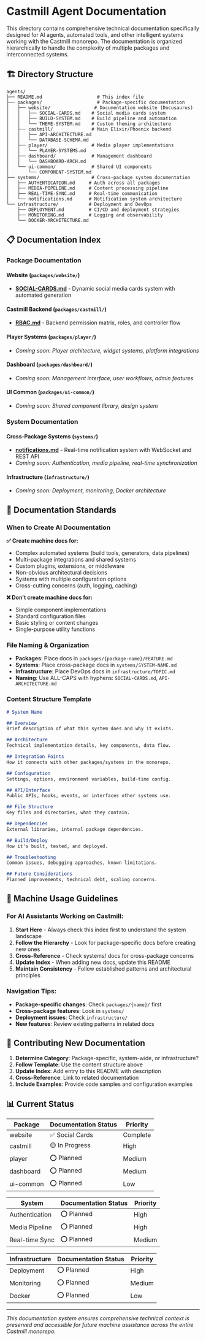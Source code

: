 # Castmill Agent Documentation

This directory contains comprehensive technical documentation specifically designed for AI agents, automated tools, and other intelligent systems working with the Castmill monorepo. The documentation is organized hierarchically to handle the complexity of multiple packages and interconnected systems.

## 🏗️ Directory Structure

```
agents/
├── README.md                    # This index file
├── packages/                    # Package-specific documentation
│   ├── website/                # Documentation website (Docusaurus)
│   │   ├── SOCIAL-CARDS.md    # Social media cards system
│   │   ├── BUILD-SYSTEM.md    # Build pipeline and automation
│   │   └── THEME-SYSTEM.md    # Custom theming architecture
│   ├── castmill/              # Main Elixir/Phoenix backend
│   │   ├── API-ARCHITECTURE.md
│   │   └── DATABASE-SCHEMA.md
│   ├── player/                # Media player implementations
│   │   └── PLAYER-SYSTEMS.md
│   ├── dashboard/             # Management dashboard
│   │   └── DASHBOARD-ARCH.md
│   └── ui-common/             # Shared UI components
│       └── COMPONENT-SYSTEM.md
├── systems/                   # Cross-package system documentation
│   ├── AUTHENTICATION.md     # Auth across all packages
│   ├── MEDIA-PIPELINE.md     # Content processing pipeline
│   ├── REAL-TIME-SYNC.md     # Real-time communication
│   └── notifications.md      # Notification system architecture
└── infrastructure/           # Deployment and DevOps
    ├── DEPLOYMENT.md         # CI/CD and deployment strategies
    ├── MONITORING.md         # Logging and observability
    └── DOCKER-ARCHITECTURE.md
```

## 📋 Documentation Index

### Package Documentation

#### Website (`packages/website/`)
- **[SOCIAL-CARDS.md](./packages/website/SOCIAL-CARDS.md)** - Dynamic social media cards system with automated generation

#### Castmill Backend (`packages/castmill/`)
- **[RBAC.md](./packages/castmill/RBAC.md)** - Backend permission matrix, roles, and controller flow

#### Player Systems (`packages/player/`)
- *Coming soon: Player architecture, widget systems, platform integrations*

#### Dashboard (`packages/dashboard/`)  
- *Coming soon: Management interface, user workflows, admin features*

#### UI Common (`packages/ui-common/`)
- *Coming soon: Shared component library, design system*

### System Documentation

#### Cross-Package Systems (`systems/`)
- **[notifications.md](./systems/notifications.md)** - Real-time notification system with WebSocket and REST API
- *Coming soon: Authentication, media pipeline, real-time synchronization*

#### Infrastructure (`infrastructure/`)
- *Coming soon: Deployment, monitoring, Docker architecture*

## 🎯 Documentation Standards

### When to Create AI Documentation

**✅ Create machine docs for:**
- Complex automated systems (build tools, generators, data pipelines)
- Multi-package integrations and shared systems  
- Custom plugins, extensions, or middleware
- Non-obvious architectural decisions
- Systems with multiple configuration options
- Cross-cutting concerns (auth, logging, caching)

**❌ Don't create machine docs for:**
- Simple component implementations
- Standard configuration files
- Basic styling or content changes
- Single-purpose utility functions

### File Naming & Organization

- **Packages**: Place docs in `packages/{package-name}/FEATURE.md`
- **Systems**: Place cross-package docs in `systems/SYSTEM-NAME.md`  
- **Infrastructure**: Place DevOps docs in `infrastructure/TOPIC.md`
- **Naming**: Use ALL-CAPS with hyphens: `SOCIAL-CARDS.md`, `API-ARCHITECTURE.md`

### Content Structure Template

```markdown
# System Name

## Overview
Brief description of what this system does and why it exists.

## Architecture  
Technical implementation details, key components, data flow.

## Integration Points
How it connects with other packages/systems in the monorepo.

## Configuration
Settings, options, environment variables, build-time config.

## API/Interface
Public APIs, hooks, events, or interfaces other systems use.

## File Structure
Key files and directories, what they contain.

## Dependencies
External libraries, internal package dependencies.

## Build/Deploy
How it's built, tested, and deployed.

## Troubleshooting
Common issues, debugging approaches, known limitations.

## Future Considerations
Planned improvements, technical debt, scaling concerns.
```

## 🤖 Machine Usage Guidelines

### For AI Assistants Working on Castmill:

1. **Start Here** - Always check this index first to understand the system landscape
2. **Follow the Hierarchy** - Look for package-specific docs before creating new ones
3. **Cross-Reference** - Check systems/ docs for cross-package concerns
4. **Update Index** - When adding new docs, update this README
5. **Maintain Consistency** - Follow established patterns and architectural principles

### Navigation Tips:

- **Package-specific changes**: Check `packages/{name}/` first
- **Cross-package features**: Look in `systems/` 
- **Deployment issues**: Check `infrastructure/`
- **New features**: Review existing patterns in related docs

## 🚀 Contributing New Documentation

1. **Determine Category**: Package-specific, system-wide, or infrastructure?
2. **Follow Template**: Use the content structure above
3. **Update Index**: Add entry to this README with description
4. **Cross-Reference**: Link to related documentation
5. **Include Examples**: Provide code samples and configuration examples

## 📊 Current Status

| Package | Documentation Status | Priority |
|---------|---------------------|----------|
| website | ✅ Social Cards | Complete |
| castmill | 🟡 In Progress | High |
| player | ⭕ Planned | Medium |
| dashboard | ⭕ Planned | Medium |
| ui-common | ⭕ Planned | Low |

| System | Documentation Status | Priority |
|--------|---------------------|----------|
| Authentication | ⭕ Planned | High |
| Media Pipeline | ⭕ Planned | High |
| Real-time Sync | ⭕ Planned | Medium |

| Infrastructure | Documentation Status | Priority |
|----------------|---------------------|----------|
| Deployment | ⭕ Planned | High |
| Monitoring | ⭕ Planned | Medium |
| Docker | ⭕ Planned | Low |

---

*This documentation system ensures comprehensive technical context is preserved and accessible for future machine assistance across the entire Castmill monorepo.*
